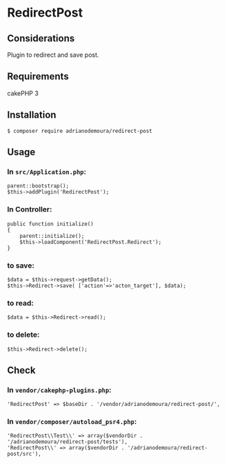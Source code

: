 # RedirectPost

## Considerations
Plugin to redirect and save post.

## Requirements

cakePHP 3

## Installation
```
$ composer require adrianodemoura/redirect-post
```

## Usage

### In `src/Application.php`:

```
parent::bootstrap();
$this->addPlugin('RedirectPost');
```

### In Controller:

```
public function initialize()
{
    parent::initialize();
    $this->loadComponent('RedirectPost.Redirect');
}
```

### to save:
```
$data = $this->request->getData();
$this->Redirect->save( ['action'=>'acton_target'], $data);
```

### to read:
``` 
$data = $this->Redirect->read();
```

### to delete:
```
$this->Redirect->delete();
```

## Check

### In `vendor/cakephp-plugins.php`:
```
'RedirectPost' => $baseDir . '/vendor/adrianodemoura/redirect-post/',
```

### In `vendor/composer/autoload_psr4.php`:
```
'RedirectPost\\Test\\' => array($vendorDir . '/adrianodemoura/redirect-post/tests'),
'RedirectPost\\' => array($vendorDir . '/adrianodemoura/redirect-post/src'),
```





